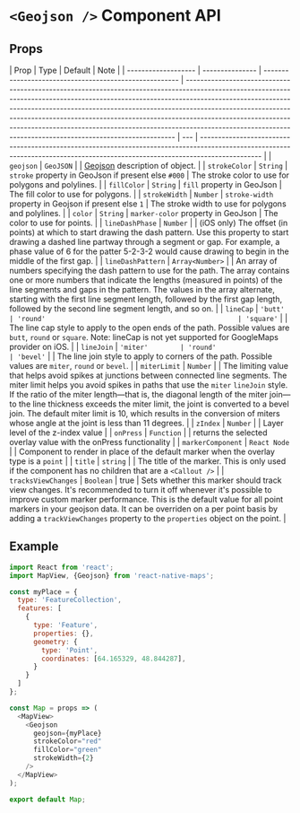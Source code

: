 # `<Geojson />` Component API

## Props

| Prop                | Type            | Default                                                | Note                                                                                                                                                                                                                                                                                                                                                                                                                                                                              |
| ------------------- | --------------- | ------------------------------------------------------ | --------------------------------------------------------------------------------------------------------------------------------------------------------------------------------------------------------------------------------------------------------------------------------------------------------------------------------------------------------------------------------------------------------------------------------------------------------------------------------- | --- | ----------------------------------------------------------------------------------------------------------------------------------------------------------------------------- |
| `geojson`           | `GeoJSON`       |                                                        | [Geojson](https://geojson.org/) description of object.                                                                                                                                                                                                                                                                                                                                                                                                                            |
| `strokeColor`       | `String`        | `stroke` property in GeoJson if present else `#000`    | The stroke color to use for polygons and polylines.                                                                                                                                                                                                                                                                                                                                                                                                                               |
| `fillColor`         | `String`        | `fill` property in GeoJson                             | The fill color to use for polygons.                                                                                                                                                                                                                                                                                                                                                                                                                                               |
| `strokeWidth`       | `Number`        | `stroke-width` property in Geojson if present else `1` | The stroke width to use for polygons and polylines.                                                                                                                                                                                                                                                                                                                                                                                                                               |
| `color`             | `String`        | `marker-color` property in GeoJson                     | The color to use for points.                                                                                                                                                                                                                                                                                                                                                                                                                                                      |
| `lineDashPhase`     | `Number`        |                                                        | (iOS only) The offset (in points) at which to start drawing the dash pattern. Use this property to start drawing a dashed line partway through a segment or gap. For example, a phase value of 6 for the patter 5-2-3-2 would cause drawing to begin in the middle of the first gap.                                                                                                                                                                                              |
| `lineDashPattern`   | `Array<Number>` |                                                        | An array of numbers specifying the dash pattern to use for the path. The array contains one or more numbers that indicate the lengths (measured in points) of the line segments and gaps in the pattern. The values in the array alternate, starting with the first line segment length, followed by the first gap length, followed by the second line segment length, and so on.                                                                                                 |
| `lineCap`           | `'butt'         | 'round'                                                | 'square'`                                                                                                                                                                                                                                                                                                                                                                                                                                                                         |     | The line cap style to apply to the open ends of the path. Possible values are `butt`, `round` or `square`. Note: lineCap is not yet supported for GoogleMaps provider on iOS. |
| `lineJoin`          | `'miter'        | 'round'                                                | 'bevel'`                                                                                                                                                                                                                                                                                                                                                                                                                                                                          |     | The line join style to apply to corners of the path. Possible values are `miter`, `round` or `bevel`.                                                                         |
| `miterLimit`        | `Number`        |                                                        | The limiting value that helps avoid spikes at junctions between connected line segments. The miter limit helps you avoid spikes in paths that use the `miter` `lineJoin` style. If the ratio of the miter length—that is, the diagonal length of the miter join—to the line thickness exceeds the miter limit, the joint is converted to a bevel join. The default miter limit is 10, which results in the conversion of miters whose angle at the joint is less than 11 degrees. |
| `zIndex`            | `Number`        |                                                        | Layer level of the z-index value                                                                                                                                                                                                                                                                                                                                                                                                                                                  |
| `onPress`           | `Function`      |                                                        | returns the selected overlay value with the onPress functionality                                                                                                                                                                                                                                                                                                                                                                                                                 |
| `markerComponent`   | `React Node`    |                                                        | Component to render in place of the default marker when the overlay type is a `point`                                                                                                                                                                                                                                                                                                                                                                                             |
| `title`             | `string`        |                                                        | The title of the marker. This is only used if the <Marker /> component has no children that are a `<Callout />`                                                                                                                                                                                                                                                                                                                                                                   |
| `tracksViewChanges` | `Boolean`       | true                                                   | Sets whether this marker should track view changes. It's recommended to turn it off whenever it's possible to improve custom marker performance. This is the default value for all point markers in your geojson data. It can be overriden on a per point basis by adding a `trackViewChanges` property to the `properties` object on the point.                                                                                                                                  |

## Example

```js
import React from 'react';
import MapView, {Geojson} from 'react-native-maps';

const myPlace = {
  type: 'FeatureCollection',
  features: [
    {
      type: 'Feature',
      properties: {},
      geometry: {
        type: 'Point',
        coordinates: [64.165329, 48.844287],
      }
    }
  ]
};

const Map = props => (
  <MapView>
    <Geojson
      geojson={myPlace}
      strokeColor="red"
      fillColor="green"
      strokeWidth={2}
    />
  </MapView>
);

export default Map;
```
